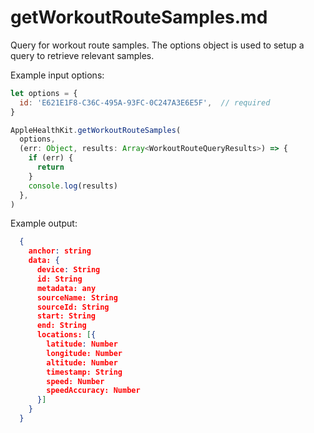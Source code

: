 # getWorkoutRouteSamples.md

Query for workout route samples. The options object is used to setup a query to retrieve relevant samples.

Example input options:

```javascript
let options = {
  id: 'E621E1F8-C36C-495A-93FC-0C247A3E6E5F',  // required
}
```

```javascript
AppleHealthKit.getWorkoutRouteSamples(
  options,
  (err: Object, results: Array<WorkoutRouteQueryResults>) => {
    if (err) {
      return
    }
    console.log(results)
  },
)
```

Example output:

```json
  {
    anchor: string
    data: {
      device: String
      id: String
      metadata: any
      sourceName: String
      sourceId: String
      start: String
      end: String
      locations: [{
        latitude: Number
        longitude: Number
        altitude: Number
        timestamp: String
        speed: Number
        speedAccuracy: Number
      }]
    }
  }
```
